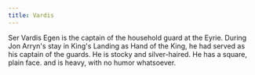 ```yaml
---
title: Vardis
---
```


Ser Vardis Egen is the captain of the household guard at the Eyrie. During Jon Arryn's stay in King's Landing as Hand of the King, he had served as his captain of the guards. He is stocky and silver-haired. He has a square, plain face. and is heavy, with no humor whatsoever. 


